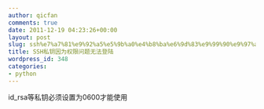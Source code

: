 ```yaml
---
author: qicfan
comments: true
date: 2011-12-19 04:23:26+00:00
layout: post
slug: ssh%e7%a7%81%e9%92%a5%e5%9b%a0%e4%b8%ba%e6%9d%83%e9%99%90%e9%97%ae%e9%a2%98%e6%97%a0%e6%b3%95%e7%99%bb%e9%99%86
title: SSH私钥因为权限问题无法登陆
wordpress_id: 348
categories:
- python
---
```


id_rsa等私钥必须设置为0600才能使用

